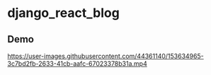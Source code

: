 # django_react_blog

## Demo



https://user-images.githubusercontent.com/44361140/153634965-3c7bd2fb-2633-41cb-aafc-67023378b31a.mp4

